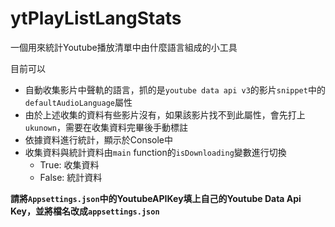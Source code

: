 # ytPlayListLangStats

一個用來統計Youtube播放清單中由什麼語言組成的小工具

目前可以
- 自動收集影片中聲軌的語言，抓的是`youtube data api v3`的影片`snippet`中的`defaultAudioLanguage`屬性
- 由於上述收集的資料有些影片沒有，如果該影片找不到此屬性，會先打上`ukunown`，需要在收集資料完畢後手動標註
- 依據資料進行統計，顯示於Console中
- 收集資料與統計資料由`main` function的`isDownloading`變數進行切換
  - True: 收集資料
  - False: 統計資料


**請將`Appsettings.json`中的YoutubeAPIKey填上自己的Youtube Data Api Key，並將檔名改成`appsettings.json`**